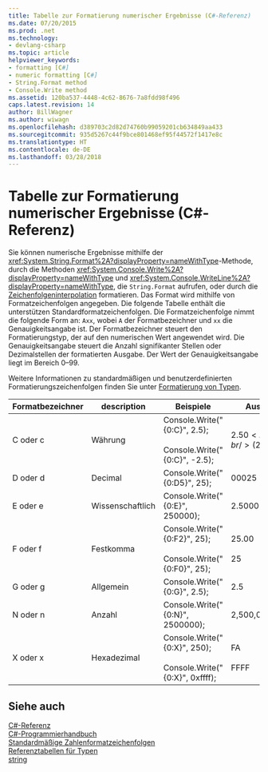 ```yaml
---
title: Tabelle zur Formatierung numerischer Ergebnisse (C#-Referenz)
ms.date: 07/20/2015
ms.prod: .net
ms.technology:
- devlang-csharp
ms.topic: article
helpviewer_keywords:
- formatting [C#]
- numeric formatting [C#]
- String.Format method
- Console.Write method
ms.assetid: 120ba537-4448-4c62-8676-7a8fdd98f496
caps.latest.revision: 14
author: BillWagner
ms.author: wiwagn
ms.openlocfilehash: d389703c2d82d74760b99059201cb634849aa433
ms.sourcegitcommit: 935d5267c44f9bce801468ef95f44572f1417e8c
ms.translationtype: HT
ms.contentlocale: de-DE
ms.lasthandoff: 03/28/2018
---
```

# <a name="formatting-numeric-results-table-c-reference"></a>Tabelle zur Formatierung numerischer Ergebnisse (C#-Referenz)
Sie können numerische Ergebnisse mithilfe der <xref:System.String.Format%2A?displayProperty=nameWithType>-Methode, durch die Methoden <xref:System.Console.Write%2A?displayProperty=nameWithType> und <xref:System.Console.WriteLine%2A?displayProperty=nameWithType>, die `String.Format` aufrufen, oder durch die [Zeichenfolgeninterpolation](../tokens/interpolated.md) formatieren. Das Format wird mithilfe von Formatzeichenfolgen angegeben. Die folgende Tabelle enthält die unterstützen Standardformatzeichenfolgen. Die Formatzeichenfolge nimmt die folgende Form an: `Axx`, wobei `A` der Formatbezeichner und `xx` die Genauigkeitsangabe ist. Der Formatbezeichner steuert den Formatierungstyp, der auf den numerischen Wert angewendet wird. Die Genauigkeitsangabe steuert die Anzahl signifikanter Stellen oder Dezimalstellen der formatierten Ausgabe. Der Wert der Genauigkeitsangabe liegt im Bereich 0–99.  
  
 Weitere Informationen zu standardmäßigen und benutzerdefinierten Formatierungszeichenfolgen finden Sie unter [Formatierung von Typen](../../../standard/base-types/formatting-types.md).
  
|Formatbezeichner|description|Beispiele|Ausgabe|  
|----------------------|-----------------|--------------|------------|  
|C oder c|Währung|Console.Write("{0:C}", 2.5);<br /><br /> Console.Write("{0:C}", -2.5);|$2.50<br /><br /> ($2.50)|  
|D oder d|Decimal|Console.Write("{0:D5}", 25);|00025|  
|E oder e|Wissenschaftlich|Console.Write("{0:E}", 250000);|2.500000E+005|  
|F oder f|Festkomma|Console.Write("{0:F2}", 25);<br /><br /> Console.Write("{0:F0}", 25);|25.00<br /><br /> 25|  
|G oder g|Allgemein|Console.Write("{0:G}", 2.5);|2.5|  
|N oder n|Anzahl|Console.Write("{0:N}", 2500000);|2,500,000.00|  
|X oder x|Hexadezimal|Console.Write("{0:X}", 250);<br /><br /> Console.Write("{0:X}", 0xffff);|FA<br /><br /> FFFF|  
  
## <a name="see-also"></a>Siehe auch  
 [C#-Referenz](../../../csharp/language-reference/index.md)  
 [C#-Programmierhandbuch](../../../csharp/programming-guide/index.md)  
 [Standardmäßige Zahlenformatzeichenfolgen](../../../standard/base-types/standard-numeric-format-strings.md)  
 [Referenztabellen für Typen](../../../csharp/language-reference/keywords/reference-tables-for-types.md)  
 [string](../../../csharp/language-reference/keywords/string.md)
